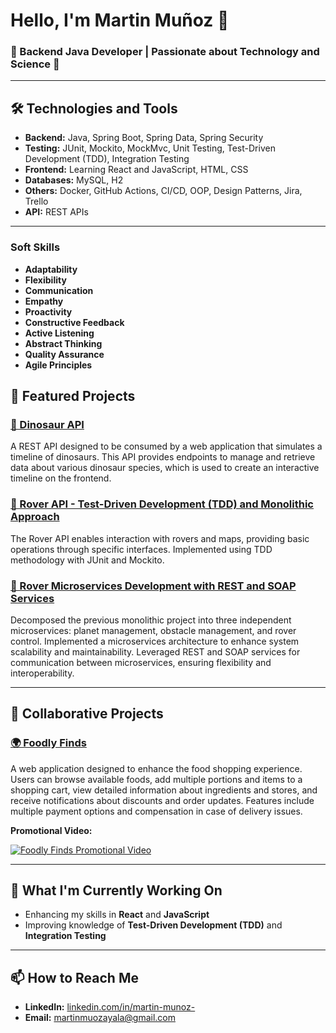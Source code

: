 # Hello, I'm Martin Muñoz 👋

### 🌟 Backend Java Developer | Passionate about Technology and Science 🦖

---

## 🛠️ Technologies and Tools

- **Backend:** Java, Spring Boot, Spring Data, Spring Security
- **Testing:** JUnit, Mockito, MockMvc, Unit Testing, Test-Driven Development (TDD), Integration Testing
- **Frontend:** Learning React and JavaScript, HTML, CSS
- **Databases:** MySQL, H2
- **Others:** Docker, GitHub Actions, CI/CD, OOP, Design Patterns, Jira, Trello
- **API:** REST APIs

---

### Soft Skills
- **Adaptability**
- **Flexibility**
- **Communication**
- **Empathy**
- **Proactivity**
- **Constructive Feedback**
- **Active Listening**
- **Abstract Thinking**
- **Quality Assurance**
- **Agile Principles**

## 🚀 Featured Projects

### [🦖 Dinosaur API](https://github.com/Martinm1500/dinosaurs-api.git)
A REST API designed to be consumed by a web application that simulates a timeline of dinosaurs. This API provides endpoints to manage and retrieve data about various dinosaur species, which is used to create an interactive timeline on the frontend.

### [🔭 Rover API - Test-Driven Development (TDD) and Monolithic Approach](https://github.com/Martinm1500/Mars-Rover-API.git)
The Rover API enables interaction with rovers and maps, providing basic operations through specific interfaces. Implemented using TDD methodology with JUnit and Mockito.

### [🔭 Rover Microservices Development with REST and SOAP Services](https://github.com/Martinm1500/RoverMicroservices.git)
Decomposed the previous monolithic project into three independent microservices: planet management, obstacle management, and rover control. Implemented a microservices architecture to enhance system scalability and maintainability. Leveraged REST and SOAP services for communication between microservices, ensuring flexibility and interoperability.

---

## 🤝 Collaborative Projects

### [🌍 Foodly Finds](https://github.com/No-Country/s14-16-n-java.git)
A web application designed to enhance the food shopping experience. Users can browse available foods, add multiple portions and items to a shopping cart, view detailed information about ingredients and stores, and receive notifications about discounts and order updates. Features include multiple payment options and compensation in case of delivery issues.

**Promotional Video:**

[![Foodly Finds Promotional Video](https://img.youtube.com/vi/ZREkxyqYG2M/hqdefault.jpg)](https://www.youtube.com/watch?v=ZREkxyqYG2M)

---

## 🌱 What I'm Currently Working On

- Enhancing my skills in **React** and **JavaScript**
- Improving knowledge of **Test-Driven Development (TDD)** and **Integration Testing**

---

## 📫 How to Reach Me

- **LinkedIn:** [linkedin.com/in/martin-munoz-](https://www.linkedin.com/in/martin-munoz-)
- **Email:** martinmuozayala@gmail.com

